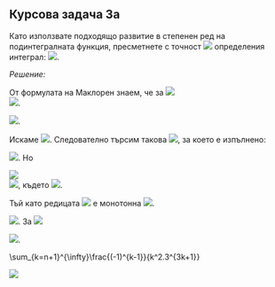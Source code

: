 ## Курсова задача 3а

Като използвате подходящо развитие в степенен ред на подинтегралната функция, пресметнете с точност <img src="https://latex.codecogs.com/svg.latex?E=10^{-4}"> определения интеграл:
<img src="https://latex.codecogs.com/svg.latex?\int_{0}^{\frac{1}{3}}\frac{ln(1+x^3)}{x}dx">.

*Решение:*

От формулата на Маклорен знаем, че за <img src="https://latex.codecogs.com/svg.latex?|x|<1:ln(1+x)=\sum_{k=1}^{\infty}\frac{(-1)^{k-1}.x^k}{k}=x-\frac{x^2}{2}+\frac{x^3}{3}-\frac{x^4}{4}+\cdots"><br>
<img src="https://latex.codecogs.com/svg.latex?\Rightarrow{\frac{ln(1+x^3)}{x}}=\bigg(\sum_{k=1}^{\infty}\frac{(-1)^{k-1}.x^{3k}}{k}\bigg).\frac{1}{x}=\sum_{k=1}^{\infty}\frac{(-1)^{k-1}.x^{3k-1}}{k}">.

<img src="https://latex.codecogs.com/svg.latex?\int_{0}^{\frac{1}{3}}\frac{ln(1+x^3)}{x}dx=\int_{0}^{\frac{1}{3}}\sum_{k=1}^{\infty}\frac{(-1)^{k-1}.x^{3k-1}}{k}dx=\sum_{k=1}^{\infty}\int_{0}^{\frac{1}{3}}\frac{(-1)^{k-1}.x^{3k-1}}{k}=\sum_{k=1}^{\infty}\frac{(-1)^{k-1}}{k}.\frac{x^{3k}}{3k}\bigg|_{0}^{\frac{1}{3}}=\sum_{k=1}^{\infty}\frac{(-1)^{k-1}}{k.3k.3^{3k}}=\sum_{k=1}^{n}\frac{(-1)^{k-1}}{k^2.3^{3k+1}}+\underbrace{\sum_{k=n+1}^{\infty}\frac{(-1)^{k-1}}{k^2.3^{3k+1}}}_{r_n(x)}">.

Искаме <img src="https://latex.codecogs.com/svg.latex?|r_n(x)|<10^{-4}">. Следователно търсим такова 
<img src="https://latex.codecogs.com/svg.latex?n">, за което е изпълнено: 

<img src="https://latex.codecogs.com/svg.latex?\bigg|\sum_{k=n+1}^{\infty}\frac{(-1)^{k-1}}{k^2.3^{3k+1}}\bigg|<10^{-4}">. Но

<img src="https://latex.codecogs.com/svg.latex?\bigg|\sum_{k=n+1}^{\infty}\frac{(-1)^{k-1}}{k^2.3^{3k+1}}\bigg|=|a_{n+1}-a_{n+2}+a_{n+3}-a_{n+4}+\cdots|="><br><img src="https://latex.codecogs.com/svg.latex?=|a_{n+1}-(\underbrace{a_{n+2}-a_{n+3}}_{>0})-(\underbrace{a_{n+4}-a_{n+5}}_{>0})-\cdots|">, където 
<img src="https://latex.codecogs.com/svg.latex?a_n=\frac{1}{n^2.3^{3n+1}}">.

Тъй като редицата <img src="https://latex.codecogs.com/svg.latex?a_n"> е монотонна <img src="https://latex.codecogs.com/svg.latex?\{a_n\}\searrow{0}\Rightarrow{\bigg|\sum_{k=n+1}^{\infty}\frac{(-1)^{k-1}}{k^2.3^{3k+1}}\bigg|<|a_{n+1}|=\frac{1}{(n+1)^2.3^{3n+4}}}<\frac{1}{10^{4}}">.

<img src="https://latex.codecogs.com/svg.latex?(n+1)^2.3^{3n+4}>10^4">. За <img src="https://latex.codecogs.com/svg.latex?n=2:{\;}9.3^{10}=531441>10{\;}000\Rightarrow">

<img src="https://latex.codecogs.com/svg.latex?\int_{0}^{\frac{1}{3}}\frac{ln(1+x^3)}{x}dx\sim{\frac{1}{3^4}}-\frac{1}{4.3^7}=\frac{1}{81}\bigg(1-\frac{1}{108}\bigg)=\frac{107}{81.108}=\underline{0,0122}31367...">. 




\sum_{k=n+1}^{\infty}\frac{(-1)^{k-1}}{k^2.3^{3k+1}}

<img src="https://latex.codecogs.com/svg.latex?">
